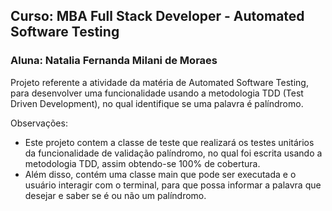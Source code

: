 ## Curso: MBA Full Stack Developer -  Automated Software Testing
### Aluna: Natalia Fernanda Milani de Moraes

Projeto referente a atividade da matéria de Automated Software Testing, para desenvolver uma funcionalidade usando a metodologia TDD (Test Driven Development), no qual identifique se uma palavra é palíndromo. 

Observações:
- Este projeto contem a classe de teste que realizará os testes unitários da funcionalidade de validação palíndromo, no qual foi escrita usando a metodologia TDD, assim obtendo-se 100% de cobertura.
- Além disso, contém uma classe main que pode ser executada e o usuário interagir com o terminal, para que possa informar a palavra que desejar e saber se é ou não um palíndromo.
